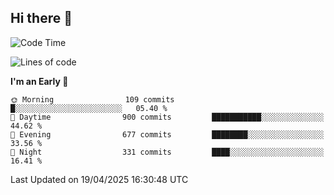 ## Hi there 👋

<!--
**Wangmerlyn/Wangmerlyn** is a ✨ _special_ ✨ repository because its `README.md` (this file) appears on your GitHub profile.

Here are some ideas to get you started:

- 🔭 I’m currently working on ...
- 🌱 I’m currently learning ...
- 👯 I’m looking to collaborate on ...
- 🤔 I’m looking for help with ...
- 💬 Ask me about ...
- 📫 How to reach me: ...
- 😄 Pronouns: ...
- ⚡ Fun fact: ...
-->
<!--START_SECTION:waka-->
![Code Time](http://img.shields.io/badge/Code%20Time-197%20hrs%2017%20mins-blue)

![Lines of code](https://img.shields.io/badge/From%20Hello%20World%20I%27ve%20Written-9.8%20million%20lines%20of%20code-blue)

**I'm an Early 🐤** 

```text
🌞 Morning                109 commits         █░░░░░░░░░░░░░░░░░░░░░░░░   05.40 % 
🌆 Daytime                900 commits         ███████████░░░░░░░░░░░░░░   44.62 % 
🌃 Evening                677 commits         ████████░░░░░░░░░░░░░░░░░   33.56 % 
🌙 Night                  331 commits         ████░░░░░░░░░░░░░░░░░░░░░   16.41 % 
```



 Last Updated on 19/04/2025 16:30:48 UTC
<!--END_SECTION:waka-->
